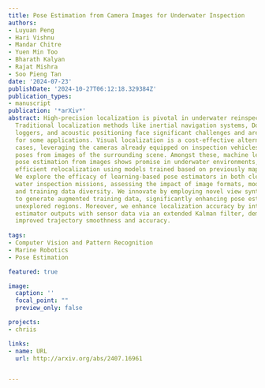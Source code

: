 ```yaml
---
title: Pose Estimation from Camera Images for Underwater Inspection
authors:
- Luyuan Peng
- Hari Vishnu
- Mandar Chitre
- Yuen Min Too
- Bharath Kalyan
- Rajat Mishra
- Soo Pieng Tan
date: '2024-07-23'
publishDate: '2024-10-27T06:12:18.329384Z'
publication_types:
- manuscript
publication: '*arXiv*'
abstract: High-precision localization is pivotal in underwater reinspection missions.
  Traditional localization methods like inertial navigation systems, Doppler velocity
  loggers, and acoustic positioning face significant challenges and are not cost-effective
  for some applications. Visual localization is a cost-effective alternative in such
  cases, leveraging the cameras already equipped on inspection vehicles to estimate
  poses from images of the surrounding scene. Amongst these, machine learning-based
  pose estimation from images shows promise in underwater environments, performing
  efficient relocalization using models trained based on previously mapped scenes.
  We explore the efficacy of learning-based pose estimators in both clear and turbid
  water inspection missions, assessing the impact of image formats, model architectures
  and training data diversity. We innovate by employing novel view synthesis models
  to generate augmented training data, significantly enhancing pose estimation in
  unexplored regions. Moreover, we enhance localization accuracy by integrating pose
  estimator outputs with sensor data via an extended Kalman filter, demonstrating
  improved trajectory smoothness and accuracy.
  
tags:
- Computer Vision and Pattern Recognition
- Marine Robotics
- Pose Estimation

featured: true

image:
  caption: ''
  focal_point: ""
  preview_only: false

projects:
- chriis

links:
- name: URL
  url: http://arxiv.org/abs/2407.16961


---
```

